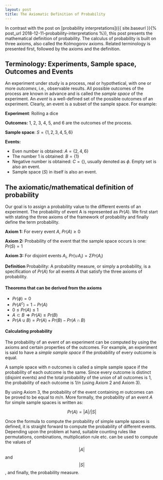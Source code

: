 ```yaml
---
layout: post
title: The Axiomatic Definition of Probability
---
```


In contrast with the post on [probability interpretations]({{ site.baseurl }}{% post_url 2018-12-11-probability-interpretations %}),
this post presents the mathematical definition of probability.
The calculus of probability is built on three axioms, also called the Kolmogorov axioms.
Related terminology is presented first, followed by the axioms and the definition.

## Terminology: Experiments, Sample space, Outcomes and Events

An experiment under study is a process, real or hypothetical, with one or more *outcomes*, i.e., observable results.
All possible outcomes of the process are known in advance and is called the *sample space* of the experiment.
An *event* is a well-defined set of the possible outcomes of an experiment.
Clearly, an event is a subset of the sample space. For example:

**Experiment**: Rolling a dice

**Outcomes:** 1, 2, 3, 4, 5, and 6 are the outcomes of the process.

**Sample space**: $S = \{1,2,3,4,5,6\}$

**Events:**
* Even number is obtained: $A = \{2,4,6\}$
* The number 1 is obtained: $B = \{1\}$
* Negative number is obtained: $C = \{\}$, usually denoted as $\phi$. Empty set is also an event.
* Sample space ($S$) in itself is also an event.

## The axiomatic/mathematical definition of probability
Our goal is to assign a probability value to the different events of an experiment.
The probability of event A is represented as $Pr(A)$. 
We first start with stating the three axioms of the framework of probability 
and finally define the term probability.

**Axiom 1:** For every event $A$, $Pr(A) \ge 0$ 

**Axiom 2:** Probability of the event that the sample space occurs is one: $Pr(S) = 1$

**Axiom 3:** For disjoint events $A_i$, $Pr(\cup A_i) = \Sigma Pr(A_i)$

**Definition** Probability: A probability measure, or simply a probability, is a specification of $Pr(A)$ 
for all events $A$ that satisfy the three axioms of probability.

#### Theorems that can be derived from the axioms
* $Pr(\phi) = 0$
* $Pr(A^c) = 1 - Pr(A)$
* $0 \le Pr(A) \le 1$
* $A \subset B \Rightarrow Pr(A) \le Pr(B)$
* $Pr(A \cup B) = Pr(A) + Pr(B) - Pr(A \cap B)$

#### Calculating probability
The probability of an event of an experiment can be computed by using the axioms 
and certain properties of the outcomes.
For example, an experiment is said to have a *simple sample space* 
if the probability of every outcome is equal. 

A sample space with $n$ outcomes is called a simple sample space if the probability 
of each outcome is the same.
Since every outcome is distinct (disjoint events) and 
the total probability of the union of all outcomes is 1, 
the probability of each outcome is $1/n$ (using Axiom 2 and Axiom 3).

By using Axiom 3, the probability of the event containing $m$ outcomes can be proved to be 
equal to $m/n$. More formally, the probability of an event $A$ for simple sample spaces is written as:

$$Pr(A) = |A|/|S|$$

Once the formula to compute the probability of simple sample spaces is defined,
it is straight forward to compute the probability of different events.
Depending upon the problem at hand, suitable counting rules like permutations,
combinations, multiplication rule etc. can be used to compute the values of 
$$|A|$$ and $$|S|$$, and finally, the probability measure.